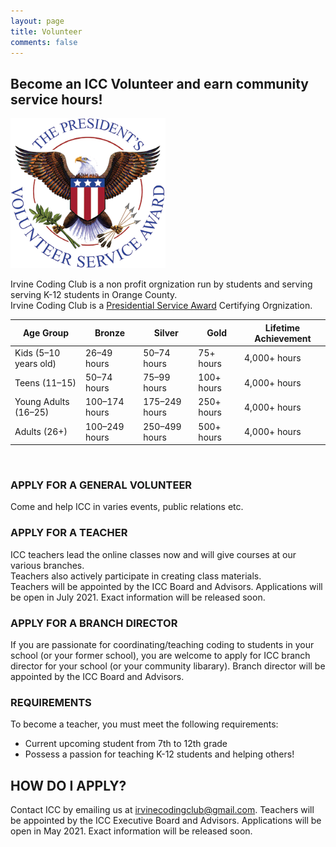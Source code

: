 ```yaml
---
layout: page
title: Volunteer
comments: false
---
```


## Become an ICC Volunteer and earn community service hours!
![](assets/images/pvsa-logo.png)

Irvine Coding Club is a non profit orgnization run by students and serving serving K-12 students in Orange County.  
Irvine Coding Club is a [Presidential Service Award](https://www.presidentialserviceawards.gov/) Certifying Orgnization.

| Age Group             |	Bronze        | Silver        |	Gold       |	Lifetime Achievement |
| --------------------- | ------------- | ------------- | ---------- | --------------------- |
| Kids (5–10 years old) |	26–49 hours	  | 50–74 hours	  | 75+ hours	 | 4,000+ hours          |
| Teens (11–15)         | 50–74 hours	  | 75–99 hours   |	100+ hours | 4,000+ hours          |
| Young Adults (16–25)  |	100–174 hours |	175–249 hours	| 250+ hours | 4,000+ hours          |
| Adults (26+)        	| 100–249 hours	| 250–499 hours	| 500+ hours | 4,000+ hours          |

<br/>

### APPLY FOR A GENERAL VOLUNTEER
Come and help ICC in varies events, public relations etc.

### APPLY FOR A TEACHER  
ICC teachers lead the online classes now and will give courses at our various branches.   
Teachers also actively participate in creating class materials.  
Teachers will be appointed by the ICC Board and Advisors. Applications will be open in July 2021. Exact information will be released soon.

### APPLY FOR A BRANCH DIRECTOR
If you are passionate for coordinating/teaching coding to students in your school (or your former school), you are welcome to apply for ICC branch director for your school (or your community libarary). Branch director will be appointed by the ICC Board and Advisors.

### REQUIREMENTS  
To become a teacher, you must meet the following requirements:
* Current upcoming student from 7th to 12th grade
* Possess a passion for teaching K-12 students and helping others!

## HOW DO I APPLY?  
Contact ICC by emailing us at irvinecodingclub@gmail.com.
Teachers will be appointed by the ICC Executive Board and Advisors. Applications will be open in May 2021. Exact information will be released soon.

​
